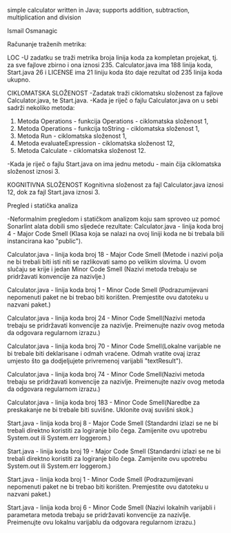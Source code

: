 simple calculator written in Java; supports addition, subtraction, multiplication and division

Ismail Osmanagic

Računanje traženih metrika:


LOC
-U zadatku se traži metrika broja linija koda za kompletan projekat, tj. za sve fajlove zbirno i ona iznosi 235. Calculator.java ima 188 linija koda, Start.java 26
i LICENSE ima 21 liniju koda što daje rezultat od 235 linija koda ukupno. 

CIKLOMATSKA SLOŽENOST
-Zadatak traži ciklomatsku složenost za fajlove Calculator.java, te Start.java. 
-Kada je riječ o fajlu Calculator.java on u sebi sadrži nekoliko metoda:
1. Metoda Operations - funkcija Operations - ciklomatska složenost 1,
2. Metoda Operations - funkcija toString - ciklomatska složenost 1,
3. Metoda Run - ciklomatska složenost 1,
4. Metoda evaluateExpression - ciklomatska složenost 12,
5. Metoda Calculate - ciklomatska složenost 12.

-Kada je riječ o fajlu Start.java on ima jednu metodu - main čija ciklomatska složenost iznosi 3. 

KOGNITIVNA SLOŽENOST
Kognitivna složenost za fajl Calculator.java iznosi 12, dok za fajl Start.java iznosi 3.


Pregled i statička analiza


-Neformalnim pregledom i statičkom analizom koju sam sproveo uz pomoć Sonarlint alata dobili smo sljedeće rezultate:
Calculator.java - linija koda broj 4 - Major Code Smell (Klasa koja se nalazi na ovoj liniji koda ne bi trebala bili instancirana kao "public").

Calculator.java - linija koda broj 18 - Major Code Smell (Metode i nazivi polja ne bi trebali biti isti niti se razlikovati samo po velikim slovima. U ovom slučaju se krije i jedan Minor Code Smell (Nazivi metoda trebaju se pridržavati konvencije za nazivlje.)

Calculator.java - linija koda broj 1 - Minor Code Smell (Podrazumijevani nepomenuti paket ne bi trebao biti korišten. Premjestite ovu datoteku u nazvani paket.)

Calculator.java - linija koda broj 24 - Minor Code Smell(Nazivi metoda trebaju se pridržavati konvencije za nazivlje. Preimenujte naziv ovog metoda da odgovara regularnom izrazu.)

Calculator.java - linija koda broj 70 - Minor Code Smell(Lokalne varijable ne bi trebale biti deklarisane i odmah vraćene. Odmah vratite ovaj izraz umjesto što ga dodjeljujete privremenoj varijabli "textResult").

Calculator.java - linija koda broj 74 - Minor Code Smell(Nazivi metoda trebaju se pridržavati konvencije za nazivlje. Preimenujte naziv ovog metoda da odgovara regularnom izrazu.)

Calculator.java - linija koda broj 183 - Minor Code Smell(Naredbe za preskakanje ne bi trebale biti suvišne. Uklonite ovaj suvišni skok.)

Start.java - linija koda broj 8 - Major Code Smell (Standardni izlazi se ne bi trebali direktno koristiti za logiranje bilo čega. Zamijenite ovu upotrebu System.out ili System.err loggerom.)

Start.java - linija koda broj 19 - Major Code Smell (Standardni izlazi se ne bi trebali direktno koristiti za logiranje bilo čega. Zamijenite ovu upotrebu System.out ili System.err loggerom.)

Start.java - linija koda broj 1 - Minor Code Smell (Podrazumijevani nepomenuti paket ne bi trebao biti korišten. Premjestite ovu datoteku u nazvani paket.)

Start.java - linija koda broj 6 - Minor Code Smell (Nazivi lokalnih varijabli i parametara metoda trebaju se pridržavati konvencije za nazivlje. Preimenujte ovu lokalnu varijablu da odgovara regularnom izrazu.)
